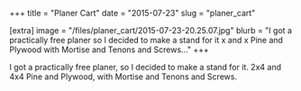 +++
title = "Planer Cart"
date = "2015-07-23"
slug = "planer_cart"

[extra]
image = "/files/planer_cart/2015-07-23-20.25.07.jpg"
blurb = "I got a practically free planer so I decided to make a stand for it x and x Pine and Plywood with Mortise and Tenons and Screws..."
+++

I got a practically free planer, so I decided to make a stand for it. 2x4 and 4x4 Pine and Plywood, with Mortise and Tenons and Screws.

<div class="post-images">
<div class="post-image-holder">
<a class="image_link" target="_blank" href="/files/planer_cart/2015-07-01-21.27.59.jpg">
<img class="post-image" src="/files/planer_cart/2015-07-01-21.27.59.jpg" title="" alt=""></a>
</div>
<div class="post-image-holder">
<a class="image_link" target="_blank" href="/files/planer_cart/2015-07-01-21.28.11.jpg">
<img class="post-image" src="/files/planer_cart/2015-07-01-21.28.11.jpg" title="" alt=""></a>
</div>
<div class="post-image-holder">
<a class="image_link" target="_blank" href="/files/planer_cart/2015-07-01-21.28.28.jpg">
<img class="post-image" src="/files/planer_cart/2015-07-01-21.28.28.jpg" title="" alt=""></a>
</div>
<div class="post-image-holder">
<a class="image_link" target="_blank" href="/files/planer_cart/2015-07-05-15.21.18.jpg">
<img class="post-image" src="/files/planer_cart/2015-07-05-15.21.18.jpg" title="" alt=""></a>
</div>
<div class="post-image-holder">
<a class="image_link" target="_blank" href="/files/planer_cart/2015-07-05-15.22.13.jpg">
<img class="post-image" src="/files/planer_cart/2015-07-05-15.22.13.jpg" title="" alt=""></a>
</div>
<div class="post-image-holder">
<a class="image_link" target="_blank" href="/files/planer_cart/2015-07-22-20.53.48.jpg">
<img class="post-image" src="/files/planer_cart/2015-07-22-20.53.48.jpg" title="" alt=""></a>
</div>
<div class="post-image-holder">
<a class="image_link" target="_blank" href="/files/planer_cart/2015-07-22-20.53.58.jpg">
<img class="post-image" src="/files/planer_cart/2015-07-22-20.53.58.jpg" title="" alt=""></a>
</div>
<div class="post-image-holder">
<a class="image_link" target="_blank" href="/files/planer_cart/2015-07-22-21.03.11.jpg">
<img class="post-image" src="/files/planer_cart/2015-07-22-21.03.11.jpg" title="" alt=""></a>
</div>
<div class="post-image-holder">
<a class="image_link" target="_blank" href="/files/planer_cart/2015-07-23-20.24.40.jpg">
<img class="post-image" src="/files/planer_cart/2015-07-23-20.24.40.jpg" title="" alt=""></a>
</div>
<div class="post-image-holder">
<a class="image_link" target="_blank" href="/files/planer_cart/2015-07-23-20.24.46.jpg">
<img class="post-image" src="/files/planer_cart/2015-07-23-20.24.46.jpg" title="" alt=""></a>
</div>
</div>
